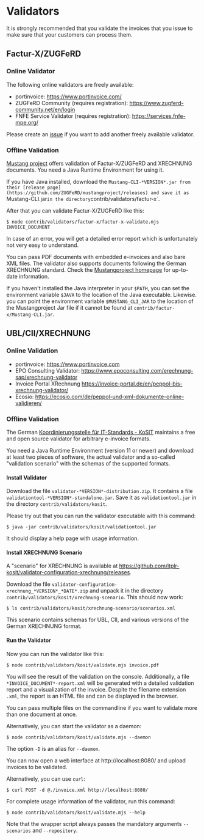# Validators

It is strongly recommended that you validate the invoices that you issue to
make sure that your customers can process them.

## Factur-X/ZUGFeRD

### Online Validator

The following online validators are freely available:

- portinvoice: https://www.portinvoice.com/
- ZUGFeRD Community (requires registration): https://www.zugferd-community.net/en/login
- FNFE Service Validator (requires registration): https://services.fnfe-mpe.org/

Please create an [issue](https://github.com/gflohr/e-invoice-eu) if you want to
add another freely available validator.

### Offline Validation

[Mustang project](https://github.com/ZUGFeRD/mustangproject) offers validation
of Factur-X/ZUGFeRD and XRECHNUNG documents. You need a Java Runtime
Environment for using it.

If you have Java installed, download the `Mustang-CLI-*VERSION*.jar from their
[release page](https://github.com/ZUGFeRD/mustangproject/releases) and save
it as `Mustang-CLI.jar`in the directory`contrib/validators/factur-x`.

After that you can validate Factur-X/ZUGFeRD like this:

```shell
$ node contrib/validators/factur-x/factur-x-validate.mjs INVOICE_DOCUMENT
```

In case of an error, you will get a detailed error report which is
unfortunately not very easy to understand.

You can pass PDF documents with embedded e-invoices and also bare XML files.
The validator also supports documents following the German XRECHNUNG standard.
Check the [Mustangproject homepage](https://www.mustangproject.org/) for
up-to-date information.

If you haven't installed the Java interpreter in your `$PATH`, you can set
the environment variable `$JAVA` to the location of the Java executable.
Likewise. you can point the environment variable `$MUSTANG_CLI_JAR` to the
location of the Mustangproject Jar file if it cannot be found at
`contrib/factur-x/Mustang-CLI.jar`.

## UBL/CII/XRECHNUNG

### Online Validation

- portinvoice: https://www.portinvoice.com
- EPO Consulting Validator: https://www.epoconsulting.com/erechnung-sap/xrechnung-validator
- Invoice Portal XRechnung https://invoice-portal.de/en/peppol-bis-xrechnung-validator/
- Ecosio: https://ecosio.com/de/peppol-und-xml-dokumente-online-validieren/

### Offline Validation

The German [Koordinierungsstelle für IT-Standards -
KoSIT](https://www.xoev.de/) maintains a free and open source validator for
arbitrary e-invoice formats.

You need a Java Runtime Environment (version 11 or newer) and download at
least two pieces of software, the actual validator and a so-called
"validation scenario" with the schemas of the supported formats.

#### Install Validator

Download the file `validator-*VERSION*-distribution.zip`. It contains a file
`validationtool-*VERSION*-standalone.jar`. Save it as `validationtool.jar`
in the directory `contrib/validators/kosit`.

Please try out that you can run the validator executable with this command:

```shell
$ java -jar contrib/validators/kosit/validationtool.jar
```

It should display a help page with usage information.

#### Install XRECHNUNG Scenario

A "scenario" for XRECHNUNG is available at https://github.com/itplr-kosit/validator-configuration-xrechnung/releases.

Download the file `validator-configuration-xrechnung_*VERSION*_*DATE*.zip`
and unpack it in the directory `contrib/validators/kosit/xrechnung-scenario`.
This should now work:

```shell
$ ls contrib/validators/kosit/xrechnung-scenario/scenarios.xml
```

This scenario contains schemas for UBL, CII, and various versions of the
German XRECHNUNG format.

#### Run the Validator

Now you can run the validator like this:

```shell
$ node contrib/validators/kosit/validate.mjs invoice.pdf
```

You will see the result of the validation on the console. Additionally, a
file `*INVOICE_DOCUMENT*-report.xml` will be generated with a detailed
validation report and a visualization of the invoice. Despite the filename
extension `.xml`, the report is an HTML file and can be displayed in the
browser.

You can pass multiple files on the commandline if you want to validate
more than one document at once.

Alternatively, you can start the validator as a daemon:

```shell
$ node contrib/validators/kosit/validate.mjs --daemon
```

The option `-D` is an alias for `--daemon`.

You can now open a web interface at http://localhost:8080/ and upload invoices
to be validated.

Alternatively, you can use `curl`:

```shell
$ curl POST -d @./invoice.xml http://localhost:8080/
```

For complete usage information of the validator, run this command:

```shell
$ node contrib/validators/kosit/validate.mjs --help
```

Note that the wrapper script always passes the mandatory arguments `--scenarios`
and `--repository`.
